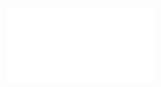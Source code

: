 <iframe frameborder=“0” width=“100%” height=“500px” src=“https://replit.com/@kamyamahendru/cat?embed=true” > </iframe>
